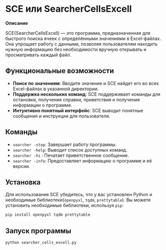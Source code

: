 # SCE или SearcherCellsExcell

**Описание**  

SCE(SearcherCellsExcell) — это программа, предназначенная для быстрого поиска ячеек с определёнными значениями в Excel-файлах. Она упрощает работу с данными, позволяя пользователям находить нужную информацию без необходимости вручную открывать и просматривать каждый файл.

## Функциональные возможности
- **Поиск по значениям**: Вводите значение и SCE найдет его во всех Excel-файлах в указанной директории.
- **Поддержка нескольких команд**: SCE поддерживает команды для остановки, получения справки, приветствия и получения информации о программе.
- **Интуитивно понятный интерфейс**: SCE выводит понятные сообщения и инструкции для пользователя.

## Команды
- `searcher -stop`: Завершает работу программы.
- `searcher -help`: Выводит список доступных команд.
- `searcher -hi`  : Печатает приветственное сообщение.
- `searcher -info`: Предоставляет информацию о программе и её версии.

## Установка
Для использования SCE убедитесь, что у вас установлен Python и необходимые библиотеки(`openpyxl`, `tqdm`, `prettytable`). Вы можете установить необходимые библиотеки, используя `pip`:

```bash
pip install openpyxl tqdm prettytable
```

## Запуск программы
```bash
python searcher_cells_excell.py
```